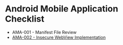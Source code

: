 # Android Mobile Application Checklist
* AMA-001 - Manifest File Review
* [AMA-002 - Insecure WebView Implementation](https://pentestlab.blog/2017/02/12/android-webview-vulnerabilities/)
